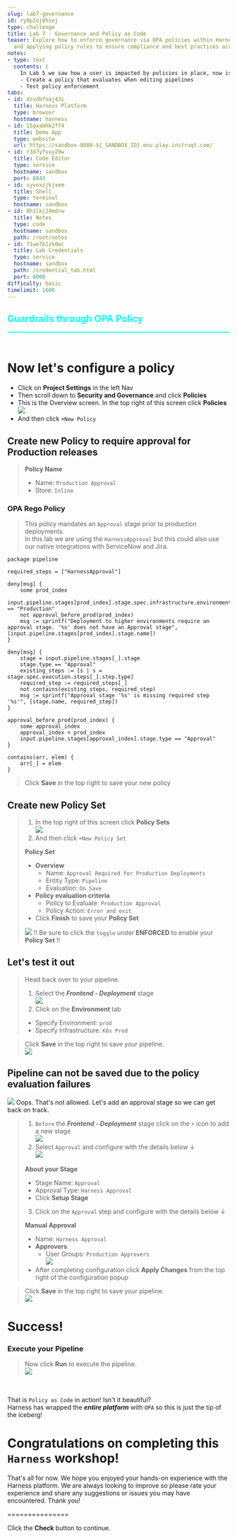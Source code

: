 ```yaml
---
slug: lab7-governance
id: ry0p2oj8hsoj
type: challenge
title: Lab 7 - Governance and Policy as Code
teaser: Explore how to enforce governance via OPA policies within Harness, defining
  and applying policy rules to ensure compliance and best practices across your projects.
notes:
- type: text
  contents: |
    In Lab 5 we saw how a user is impacted by policies in place, now is the time to create our own policy
    - Create a policy that evaluates when editing pipelines
    - Test policy enforcement
tabs:
- id: dzvdbfnaj43i
  title: Harness Platform
  type: browser
  hostname: harness
- id: 15qxamhk2ff4
  title: Demo App
  type: website
  url: https://sandbox-8080-${_SANDBOX_ID}.env.play.instruqt.com/
- id: r3d7yfsvy29w
  title: Code Editor
  type: service
  hostname: sandbox
  port: 8443
- id: syvoxzjkjxem
  title: Shell
  type: terminal
  hostname: sandbox
- id: 0h1lkj24mdrw
  title: Notes
  type: code
  hostname: sandbox
  path: /root/notes
- id: 71we7b1zk0wc
  title: Lab Credentials
  type: service
  hostname: sandbox
  path: /credential_tab.html
  port: 8000
difficulty: basic
timelimit: 1600
---
```


<style type="text/css" rel="stylesheet">
hr.cyan { background-color: cyan; color: cyan; height: 2px; margin-bottom: -10px; }
h2.cyan { color: cyan; }
</style><h2 class="cyan">Guardrails through OPA Policy</h2>
<hr class="cyan">
<br><br>

# Now let's configure a policy
- Click on **Project Settings** in the left Nav
- Then scroll down to **Security and Governance** and click **Policies**
- This is the Overview screen. In the top right of this screen click **Policies** \
    ![](https://raw.githubusercontent.com/harness-community/field-workshops/main/assets/images/opa_new_policy.png)
- And then click ```+New Policy``` <br>

## Create new Policy to require approval for Production releases
> **Policy Name**
> - Name: ```Production Approval```
> - Store: ```Inline```

### OPA Rego Policy
> This policy mandates an `Approval` stage prior to production deployments. <br>
> In this lab we are using the `HarnessApproval` but this could also use our native integrations with ServiceNow and Jira.

```
package pipeline

required_steps = ["HarnessApproval"]

deny[msg] {
    some prod_index
    input.pipeline.stages[prod_index].stage.spec.infrastructure.environment.type == "Production"
    not approval_before_prod(prod_index)
    msg := sprintf("Deployment to higher environments require an approval stage. '%s' does not have an Approval stage", [input.pipeline.stages[prod_index].stage.name])
}

deny[msg] {
    stage = input.pipeline.stages[_].stage
    stage.type == "Approval"
    existing_steps := [s | s = stage.spec.execution.steps[_].step.type]
    required_step := required_steps[_]
    not contains(existing_steps, required_step)
    msg := sprintf("Approval stage '%s' is missing required step '%s'", [stage.name, required_step])
}

approval_before_prod(prod_index) {
    some approval_index
    approval_index < prod_index
    input.pipeline.stages[approval_index].stage.type == "Approval"
}

contains(arr, elem) {
    arr[_] = elem
}
```
> Click **Save** in the top right to save your new policy <br>

## Create new Policy Set
> 1) In the top right of this screen click **Policy Sets** \
>     ![](https://raw.githubusercontent.com/harness-community/field-workshops/main/assets/images/opa_new_policy_set.png)
> 2) And then click ```+New Policy Set``` <br>
>
> **Policy Set**
> - **Overview**
>   - Name: `Approval Required for Production Deployments`
>   - Entity Type: `Pipeline`
>   - Evaluation: `On Save`
> - **Policy evaluation criteria**
>   - Policy to Evaluate: `Production Approval`
>   - Policy Action: `Error and exit`
> - Click **Finish** to save your **Policy Set**
>
> ![](https://raw.githubusercontent.com/harness-community/field-workshops/main/assets/images/opa_policy_toggle.png)
> !! Be sure to click the `toggle` under **ENFORCED** to enable your **Policy Set** !!

## Let's test it out
> Head back over to your pipeline.
> 1) Select the ***Frontend - Deployment*** stage \
>     ![](https://raw.githubusercontent.com/harness-community/field-workshops/main/assets/images/pipeline_tab_environment.png)
> 2) Click on the  **Environment** tab
>   - Specify Environment: `prod`
>   - Specify Infrastructure: `K8s Prod`

> Click **Save** in the top right to save your pipeline. <br>
> ![](https://raw.githubusercontent.com/harness-community/field-workshops/main/assets/images/pipeline_save.png)

## Pipeline can not be saved due to the policy evaluation failures
![](https://raw.githubusercontent.com/harness-community/field-workshops/main/unscripted-workshop-2024/assets/images/unscripted_pipeline_missing_approval.png)
Oops. That's not allowed. Let's add an approval stage so we can get back on track.

> 1) `Before` the ***Frontend - Deployment*** stage click on the `+` icon to add a new stage \
>    ![](https://raw.githubusercontent.com/harness-community/field-workshops/main/unscripted-workshop-2024/assets/images/unscripted_pipeline_add_approval_stage.png)
> 2) Select `Approval` and configure with the details below ↓ \
>    ![](https://raw.githubusercontent.com/harness-community/field-workshops/main/assets/images/pipeline_stage_approval.png)
>
> **About your Stage**
> - Stage Name: `Approval`
> - Approval Type: `Harness Approval`
> - Click **Setup Stage**
>
> 3) Click on the `Approval` step and configure with the details below ↓
>
> **Manual Approval**
> - Name: `Harness Approval`
> - **Approvers**
>   - User Groups: `Production Approvers` \
>    ![](https://raw.githubusercontent.com/harness-community/field-workshops/main/unscripted-workshop-2024/assets/images/unscripted_approval_group.png)
> - After completing configuration click **Apply Changes** from the top right of the configuration popup

> Click **Save** in the top right to save your pipeline. <br>
> ![](https://raw.githubusercontent.com/harness-community/field-workshops/main/assets/images/pipeline_save.png)

# Success!

### Execute your Pipeline
> Now click **Run** to execute the pipeline. <br>
> ![](https://raw.githubusercontent.com/harness-community/field-workshops/main/assets/images/pipeline_run.png)

<br><br>
That is `Policy as Code` in action! Isn't it beautiful? <br>
Harness has wrapped the ***entire platform*** with `OPA` so this is just the tip of the iceberg! <br>

# Congratulations on completing this `Harness` workshop!
That's all for now. We hope you enjoyed your hands-on experience with the Harness platform. We are always looking to improve so please rate your experience and share any suggestions or issues you may have encountered. Thank you!

===============

Click the **Check** button to continue.
